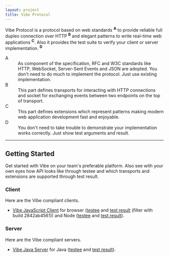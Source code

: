 ```yaml
---
layout: project
title: Vibe Protocol
---
```


Vibe Protocol is a protocol based on web standards <sup><strong>A</strong></sup> to provide reliable full duplex connection over HTTP <sup><strong>B</strong></sup> and elegant patterns to write real-time web applications <sup><strong>C</strong></sup>. Also it provides the test suite to verify your client or server implementation. <sup><strong>D</strong></sup>

<dl>
    <dt>A</dt>
    <dd>As component of the specification, RFC and W3C standards like HTTP, WebSocket, Server-Sent Events and JSON are adopted. You don't need to do much to implement the protocol. Just use existing implementation.</dd>
    <dt>B</dt>
    <dd>This part defines transports for interacting with HTTP connections and socket for exchanging events between two endpoints on the top of transport.</dd>
    <dt>C</dt>
    <dd>This part defines extensions which represent patterns making modern web application development fast and enjoyable.</dd>
    <dt>D</dt>
    <dd>You don't need to take trouble to demonstrate your implementation works correctly. Just show test arguments and result.</dd>
</dl>

---

## Getting Started
Get started with Vibe on your team's preferable platform. Also see with your own eyes how API looks like through testee and which transports and extensions are supported through test result.

### Client
Here are the Vibe compliant clients.

* [Vibe JavaScript Client](http://atmosphere.github.io/vibe/projects/vibe-javascript-client/3.0.0-Alpha1/) for browser ([testee](https://github.com/Atmosphere/vibe-javascript-client/blob/2842ab4561592217ec6c722a3b42ae803d1da156/Gruntfile.js#L182-L286) and [test result](https://saucelabs.com/u/vibe) (filter with build 2842ab4561)) and Node ([testee](https://github.com/Atmosphere/vibe-javascript-client/blob/2842ab4561592217ec6c722a3b42ae803d1da156/Gruntfile.js#L85-L143) and [test result](https://travis-ci.org/Atmosphere/vibe-javascript-client/builds/29181140)).

### Server
Here are the Vibe compliant servers.

* [Vibe Java Server](http://atmosphere.github.io/vibe/projects/vibe-java-server/3.0.0-Alpha1/) for Java ([testee](https://github.com/Atmosphere/vibe/blob/b6350d1fb680279bf0e3def6ecae3202e06c69ac/vibe/src/test/java/org/atmosphere/vibe/runtime/ProtocolTest.java#L19-L64) and [test result](https://gist.github.com/flowersinthesand/57badbc1df594c00a0d4)).